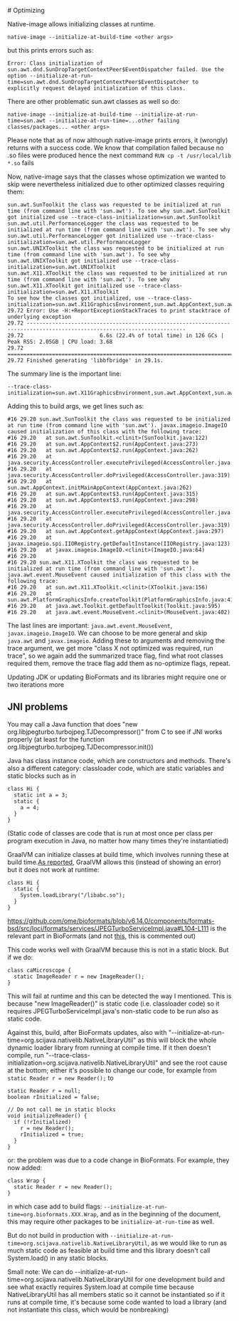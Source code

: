 # Optimizing

Native-image allows initializing classes at runtime.

```
native-image --initialize-at-build-time <other args>
```

but this prints errors such as:

```
Error: Class initialization of sun.awt.dnd.SunDropTargetContextPeer$EventDispatcher failed. Use the option --initialize-at-run-time=sun.awt.dnd.SunDropTargetContextPeer$EventDispatcher to explicitly request delayed initialization of this class.
```

There are other problematic sun.awt classes as well so do:

```
native-image --initialize-at-build-time --initialize-at-run-time=sun.awt --initialize-at-run-time=...other failing classes/packages... <other args>
```

Please note that as of now although native-image prints errors, it (wrongly) returns with a success code. We know that compilation failed because no .so files were produced hence the next command `RUN cp -t /usr/local/lib *.so` fails

Now, native-image says that the classes whose optimization we wanted to skip were nevertheless initialized due to other optimized classes requiring them:

```
sun.awt.SunToolkit the class was requested to be initialized at run time (from command line with 'sun.awt'). To see why sun.awt.SunToolkit got initialized use --trace-class-initialization=sun.awt.SunToolkit
sun.awt.util.PerformanceLogger the class was requested to be initialized at run time (from command line with 'sun.awt'). To see why sun.awt.util.PerformanceLogger got initialized use --trace-class-initialization=sun.awt.util.PerformanceLogger
sun.awt.UNIXToolkit the class was requested to be initialized at run time (from command line with 'sun.awt'). To see why sun.awt.UNIXToolkit got initialized use --trace-class-initialization=sun.awt.UNIXToolkit
sun.awt.X11.XToolkit the class was requested to be initialized at run time (from command line with 'sun.awt'). To see why sun.awt.X11.XToolkit got initialized use --trace-class-initialization=sun.awt.X11.XToolkit
To see how the classes got initialized, use --trace-class-initialization=sun.awt.X11GraphicsEnvironment,sun.awt.AppContext,sun.awt.SunToolkit,sun.awt.util.PerformanceLogger,sun.awt.UNIXToolkit,sun.awt.X11.XToolkit
29.72 Error: Use -H:+ReportExceptionStackTraces to print stacktrace of underlying exception
29.72 ------------------------------------------------------------------------------------------------------------------------
29.72                        6.6s (22.4% of total time) in 126 GCs | Peak RSS: 2.05GB | CPU load: 3.68
29.72 ========================================================================================================================
29.72 Finished generating 'libbfbridge' in 29.1s.
```

The summary line is the important line:

```
--trace-class-initialization=sun.awt.X11GraphicsEnvironment,sun.awt.AppContext,sun.awt.SunToolkit,sun.awt.util.PerformanceLogger,sun.awt.UNIXToolkit,sun.awt.X11.XToolkit
```

Adding this to build args, we get lines such as:

```
#16 29.20 sun.awt.SunToolkit the class was requested to be initialized at run time (from command line with 'sun.awt'). javax.imageio.ImageIO caused initialization of this class with the following trace: 
#16 29.20 	at sun.awt.SunToolkit.<clinit>(SunToolkit.java:122)
#16 29.20 	at sun.awt.AppContext$2.run(AppContext.java:273)
#16 29.20 	at sun.awt.AppContext$2.run(AppContext.java:262)
#16 29.20 	at java.security.AccessController.executePrivileged(AccessController.java:778)
#16 29.20 	at java.security.AccessController.doPrivileged(AccessController.java:319)
#16 29.20 	at sun.awt.AppContext.initMainAppContext(AppContext.java:262)
#16 29.20 	at sun.awt.AppContext$3.run(AppContext.java:315)
#16 29.20 	at sun.awt.AppContext$3.run(AppContext.java:298)
#16 29.20 	at java.security.AccessController.executePrivileged(AccessController.java:778)
#16 29.20 	at java.security.AccessController.doPrivileged(AccessController.java:319)
#16 29.20 	at sun.awt.AppContext.getAppContext(AppContext.java:297)
#16 29.20 	at javax.imageio.spi.IIORegistry.getDefaultInstance(IIORegistry.java:123)
#16 29.20 	at javax.imageio.ImageIO.<clinit>(ImageIO.java:64)
#16 29.20 
#16 29.20 sun.awt.X11.XToolkit the class was requested to be initialized at run time (from command line with 'sun.awt'). java.awt.event.MouseEvent caused initialization of this class with the following trace: 
#16 29.20 	at sun.awt.X11.XToolkit.<clinit>(XToolkit.java:156)
#16 29.20 	at sun.awt.PlatformGraphicsInfo.createToolkit(PlatformGraphicsInfo.java:41)
#16 29.20 	at java.awt.Toolkit.getDefaultToolkit(Toolkit.java:595)
#16 29.20 	at java.awt.event.MouseEvent.<clinit>(MouseEvent.java:402)
```

The last lines are important: `java.awt.event.MouseEvent`, `javax.imageio.ImageIO`. We can choose to be more general and skip `java.awt` and `javax.imageio`. Adding these to arguments and removing the trace argument, we get more "class X not optimized was required, run trace", so we again add the summarized trace flag, find what root classes required them, remove the trace flag add them as no-optimize flags, repeat.

Updating JDK or updating BioFormats and its libraries might require one or two iterations more

## JNI problems

You may call a Java function that does "new org.libjpegturbo.turbojpeg.TJDecompressor()" from C to see if JNI works properly (at least for the function org.libjpegturbo.turbojpeg.TJDecompressor.init())

Java has class instance code, which are constructors and methods. There's also a different category: classloader code, which are static variables and static blocks such as in

```
class Hi {
  static int a = 3;
  static {
    a = 4;
  }
}
```

(Static code of classes are code that is run at most once per class per program execution in Java, no matter how many times they're instantiatied)

GraalVM can initialize classes at build time, which involves running these at build time.[As reported](https://github.com/oracle/graal/issues/7015), GraalVM allows this (instead of showing an error) but it does not work at runtime:

```
class Hi {
  static {
    System.loadLibrary("/libabc.so");
  }
}
```

https://github.com/ome/bioformats/blob/v6.14.0/components/formats-bsd/src/loci/formats/services/JPEGTurboServiceImpl.java#L104-L111 is the relevant part in BioFormats (and not [this](https://github.com/ome/bioformats/blob/v6.14.0/components/forks/turbojpeg/src/org/libjpegturbo/turbojpeg/TJLoader.java#L56-L58), this is commented out)

This code works well with GraalVM because this is not in a static block. But if we do:

```
class caMicroscope {
  static ImageReader r = new ImageReader();
}
```

This will fail at runtime and this can be detected the way I mentioned. This is because "new ImageReader()" is static code (i.e. classloader code) so it requires JPEGTurboServiceImpl.java's non-static code to be run also as static code.

Against this, build, after BioFormats updates, also with "--initialize-at-run-time=org.scijava.nativelib.NativeLibraryUtil" as this will block the whole dynamic loader library from running at compile time. If it then doesn't compile, run "--trace-class-initialization=org.scijava.nativelib.NativeLibraryUtil" and see the root cause at the bottom; either it's possible to change our code, for example from `static Reader r = new Reader();` to 

```
static Reader r = null;
boolean rInitialized = false;

// Do not call me in static blocks
void initializeReader() {
  if (!rInitialized)
    r = new Reader();
    rInitialized = true;
  }
}
```

or: the problem was due to a code change in BioFormats. For example, they now added:

```
class Wrap {
  static Reader r = new Reader();
}
```

in which case add to build flags: `--initialize-at-run-time=org.bioformats.XXX.Wrap`, and as in the beginning of the document, this may require other packages to be `initialize-at-run-time` as well.

But do not build in production with `--initialize-at-run-time=org.scijava.nativelib.NativeLibraryUtil`, as we would like to run as much static code as feasible at build time and this library doesn't call System.load() in any static blocks.

Small note: We can do --initialize-at-run-time=org.scijava.nativelib.NativeLibraryUtil for one development build and see what exactly requires System.load at compile time because NativeLibraryUtil has all members static so it cannot be instantiated so if it runs at compile time, it's because some code wanted to load a library (and not instantiate this class, which would be nonbreaking)